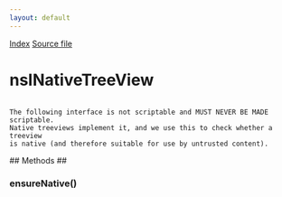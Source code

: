 ```yaml
---
layout: default
---
```

<div id='links'><a href="../index.html">Index</a>
<a href="http://dxr.mozilla.org/mozilla-central/source/layout/xul/tree/nsITreeView.idl">Source file</a>
</div>

# nsINativeTreeView #
<code>  
The following interface is not scriptable and MUST NEVER BE MADE scriptable.  
Native treeviews implement it, and we use this to check whether a treeview  
is native (and therefore suitable for use by untrusted content).  
  
</code>
## Methods ##

### ensureNative() ###
